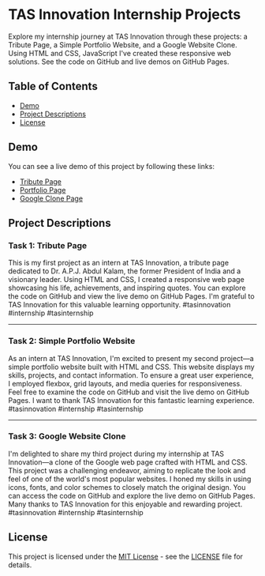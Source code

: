 # TAS Innovation Internship Projects

Explore my internship journey at TAS Innovation through these projects: a Tribute Page, a Simple Portfolio Website, and a Google Website Clone. Using HTML and CSS, JavaScript I've created these responsive web solutions. See the code on GitHub and live demos on GitHub Pages. 

## Table of Contents

- [Demo](#demo)
- [Project Descriptions](#project_descriptions)
- [License](#license)

## Demo

You can see a live demo of this project by following these links:

- [Tribute Page](https://vijaythedev.github.io/TAS-Innovation/Tribute%20Page/index.html)
- [Portfolio Page](https://vijaythedev.github.io/TAS-Innovation/portfolio/index.html)
- [Google Clone Page](https://vijaythedev.github.io/TAS-Innovation/Google%20Clone/index.html)

## Project Descriptions

### Task 1: Tribute Page

This is my first project as an intern at TAS Innovation, a tribute page dedicated to Dr. A.P.J. Abdul Kalam, the former President of India and a visionary leader. Using HTML and CSS, I created a responsive web page showcasing his life, achievements, and inspiring quotes. You can explore the code on GitHub and view the live demo on GitHub Pages. I'm grateful to TAS Innovation for this valuable learning opportunity. #tasinnovation #internship #tasinternship

---

### Task 2: Simple Portfolio Website

As an intern at TAS Innovation, I'm excited to present my second project—a simple portfolio website built with HTML and CSS. This website displays my skills, projects, and contact information. To ensure a great user experience, I employed flexbox, grid layouts, and media queries for responsiveness. Feel free to examine the code on GitHub and visit the live demo on GitHub Pages. I want to thank TAS Innovation for this fantastic learning experience. #tasinnovation #internship #tasinternship

---

### Task 3: Google Website Clone

I'm delighted to share my third project during my internship at TAS Innovation—a clone of the Google web page crafted with HTML and CSS. This project was a challenging endeavor, aiming to replicate the look and feel of one of the world's most popular websites. I honed my skills in using icons, fonts, and color schemes to closely match the original design. You can access the code on GitHub and explore the live demo on GitHub Pages. Many thanks to TAS Innovation for this enjoyable and rewarding project. #tasinnovation #internship #tasinternship


## License

This project is licensed under the [MIT License](https://github.com/VijayTheDev/TAS-Innovation/blob/main/LICENSE) - see the [LICENSE](LICENSE) file for details.

